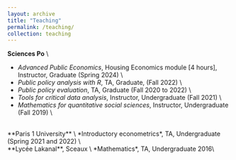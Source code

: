 ```yaml
---
layout: archive
title: "Teaching"
permalink: /teaching/
collection: teaching
---
```


**Sciences Po** \
* *Advanced Public Economics*, Housing Economics module [4 hours], Instructor, Graduate (Spring 2024) \
* *Public policy analysis with R*, TA, Graduate,  (Fall 2022) \
* *Public policy evaluation*, TA, Graduate (Fall 2020 to 2022) \
* *Tools for critical data analysis*, Instructor, Undergraduate (Fall 2021) \
* *Mathematics for quantitative social sciences*, Instructor, Undergraduate (Fall 2019) \
<br>
**Paris 1 University** \
*Introductory econometrics*, TA, Undergraduate (Spring 2021 and 2022) \
<br>
**Lycée Lakanal**, Sceaux \
*Mathematics*, TA, Undergraduate 2016\
